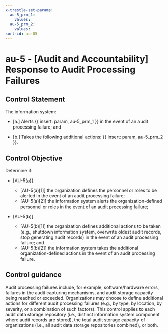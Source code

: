 ```yaml
---
x-trestle-set-params:
  au-5_prm_1:
    values:
  au-5_prm_2:
    values:
sort-id: au-05
---
```


# au-5 - \[Audit and Accountability\] Response to Audit Processing Failures

## Control Statement

The information system:

- \[a.\] Alerts {{ insert: param, au-5_prm_1 }} in the event of an audit processing failure; and

- \[b.\] Takes the following additional actions: {{ insert: param, au-5_prm_2 }}.

## Control Objective

Determine if:

- \[AU-5(a)\]

  - \[AU-5(a)[1]\] the organization defines the personnel or roles to be alerted in the event of an audit processing failure;
  - \[AU-5(a)[2]\] the information system alerts the organization-defined personnel or roles in the event of an audit processing failure;

- \[AU-5(b)\]

  - \[AU-5(b)[1]\] the organization defines additional actions to be taken (e.g., shutdown information system, overwrite oldest audit records, stop generating audit records) in the event of an audit processing failure; and
  - \[AU-5(b)[2]\] the information system takes the additional organization-defined actions in the event of an audit processing failure.

## Control guidance

Audit processing failures include, for example, software/hardware errors, failures in the audit capturing mechanisms, and audit storage capacity being reached or exceeded. Organizations may choose to define additional actions for different audit processing failures (e.g., by type, by location, by severity, or a combination of such factors). This control applies to each audit data storage repository (i.e., distinct information system component where audit records are stored), the total audit storage capacity of organizations (i.e., all audit data storage repositories combined), or both.
